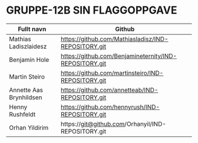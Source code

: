 # GRUPPE-12B SIN FLAGGOPPGAVE

| Fullt navn |	Github |
| -----------| --------- |
| Mathias Ladiszlaidesz |	https://github.com/Mathiasladisz/IND-REPOSITORY.git |
| Benjamin Hole |	https://github.com/Benjamineternity/IND-REPOSITORY.git |
| Martin Steiro |	https://github.com/martinsteiro/IND-REPOSITORY.git |
| Annette Aas Brynhildsen	| https://github.com/annetteab/IND-REPOSITORY.git |
| Henny Rushfeldt |	https://github.com/hennyrush/IND-REPOSITORY.git |
| Orhan Yildirim |	https://git@github.com/Orhanyil/IND-REPOSITORY.git |

